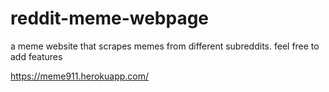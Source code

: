 # reddit-meme-webpage
a meme website that scrapes memes from different subreddits.
feel free to add features


https://meme911.herokuapp.com/
